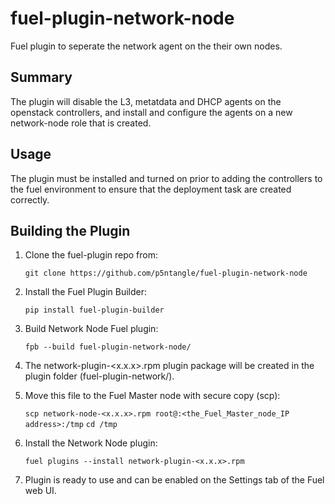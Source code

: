 fuel-plugin-network-node
============

Fuel plugin to seperate the network agent on the their own nodes. 

Summary
-------

The plugin will disable the L3, metatdata and DHCP agents on the openstack controllers, 
and install and configure the agents on a new network-node role that is created.

Usage
-----

The plugin must be installed and turned on prior to adding the controllers to the fuel
environment to ensure that the deployment task are created correctly.

Building the Plugin
-------------------
1. Clone the fuel-plugin repo from:

    ``git clone https://github.com/p5ntangle/fuel-plugin-network-node``

2. Install the Fuel Plugin Builder:

    ``pip install fuel-plugin-builder``

3. Build Network Node Fuel plugin:

   ``fpb --build fuel-plugin-network-node/``

4. The network-plugin-<x.x.x>.rpm plugin package will be created in the plugin folder
   (fuel-plugin-network/).

5. Move this file to the Fuel Master node with secure copy (scp):

   ``scp network-node-<x.x.x>.rpm root@:<the_Fuel_Master_node_IP address>:/tmp``
   ``cd /tmp``

6. Install the Network Node plugin:

   ``fuel plugins --install network-plugin-<x.x.x>.rpm``

6. Plugin is ready to use and can be enabled on the Settings tab of the Fuel web UI.



